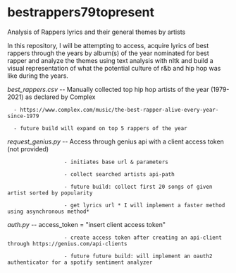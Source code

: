 # bestrappers79topresent
Analysis of Rappers lyrics and their general themes by artists

In this repository, I will be attempting to access, acquire lyrics of best rappers through the years by album(s) of the year nominated for best rapper and analyze the themes using text analysis with nltk and build a visual representation of what the potential culture of r&b and hip hop was like during the years.


*best_rappers.csv* -- Manually collected top hip hop artists of the year (1979-2021) as declared by Complex

      - https://www.complex.com/music/the-best-rapper-alive-every-year-since-1979
      
      - future build will expand on top 5 rappers of the year
      
*request_genius.py* -- Access through genius api with a client access token (not provided)

                      - initiates base url & parameters
                      
                      - collect searched artists api-path
                      
                      - future build: collect first 20 songs of given artist sorted by popularity
                      
                      - get lyrics url * I will implement a faster method using asynchronous method*

*<unprovided> auth.py* -- access_token  = "insert client access token"

                      - create access token after creating an api-client through https://genius.com/api-clients
                      
                      - future future build: will implement an oauth2 authenticator for a spotify sentiment analyzer

